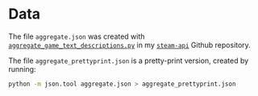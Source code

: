 # Data

The file `aggregate.json` was created with [`aggregate_game_text_descriptions.py`](https://github.com/woctezuma/steam-api/blob/master/aggregate_game_text_descriptions.py) in my [`steam-api`](https://github.com/woctezuma/steam-api) Github repository.

The file `aggregate_prettyprint.json` is a pretty-print version, created by running:

```bash
python -m json.tool aggregate.json > aggregate_prettyprint.json
```

